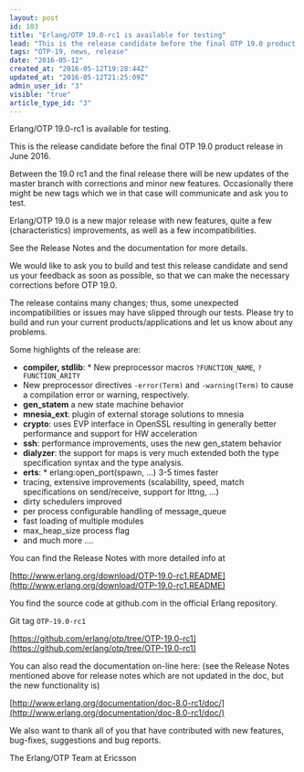 ```yaml
---
layout: post
id: 103
title: "Erlang/OTP 19.0-rc1 is available for testing"
lead: "This is the release candidate before the final OTP 19.0 product release in June 2016."
tags: "OTP-19, news, release"
date: "2016-05-12"
created_at: "2016-05-12T19:28:44Z"
updated_at: "2016-05-12T21:25:09Z"
admin_user_id: "3"
visible: "true"
article_type_id: "3"
---
```


Erlang/OTP 19.0-rc1 is available for testing.

This is the release candidate before the final OTP 19.0 product release in June 2016.

Between the 19.0 rc1 and the final release there will be new updates of
 the master branch with corrections and minor new features.
 Occasionally there might be new tags which we in that
 case will communicate and ask you to test.

Erlang/OTP 19.0 is a new major release with new features, quite a few (characteristics) improvements, as well as a few incompatibilities.

See the Release Notes and the documentation for more details.

We would like to ask you to build and test this release candidate and send us
 your feedback as soon as possible, so that we can make the necessary
 corrections before OTP 19.0.

The release contains many changes; thus, some unexpected incompatibilities
 or issues may have slipped through our tests.
 Please try to build and run your current products/applications and let us
 know about any problems.

Some highlights of the release are:
* **compiler, stdlib**: * New preprocessor macros `?FUNCTION_NAME`, `?FUNCTION_ARITY`
* New preprocessor directives `-error(Term)` and `-warning(Term)` to cause a compilation error or warning, respectively.
* **gen_statem** a new state machine behavior
* **mnesia_ext**: plugin of external storage solutions to mnesia
* **crypto**: uses EVP interface in OpenSSL resulting in generally better performance and support for HW acceleration
* **ssh**: performance improvements, uses the new gen_statem behavior
* **dialyzer**: the support for maps is very much extended both the type specification syntax and the type analysis.
* **erts**: * erlang:open_port(spawn, ...) 3-5 times faster
* tracing, extensive improvements (scalability, speed, match specifications on send/receive, support for lttng, ...)
* dirty schedulers improved
* per process configurable handling of message_queue
* fast loading of multiple modules
* max_heap_size process flag
* and much more ....

You can find the Release Notes with more detailed info at

[http://www.erlang.org/download/OTP-19.0-rc1.README](http://www.erlang.org/download/OTP-19.0-rc1.README)

You find the source code at github.com in the official Erlang repository.

Git tag `OTP-19.0-rc1`

[https://github.com/erlang/otp/tree/OTP-19.0-rc1](https://github.com/erlang/otp/tree/OTP-19.0-rc1)

You can also read the documentation on-line here:
 (see the Release Notes mentioned above for release notes which
 are not updated in the doc, but the new functionality is)

[http://www.erlang.org/documentation/doc-8.0-rc1/doc/](http://www.erlang.org/documentation/doc-8.0-rc1/doc/)

We also want to thank all of you that have contributed with new features, bug-fixes, suggestions and bug reports.

The Erlang/OTP Team at Ericsson
